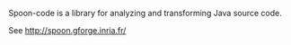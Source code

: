 Spoon-code is a library for analyzing and transforming Java source code.

See <http://spoon.gforge.inria.fr/>